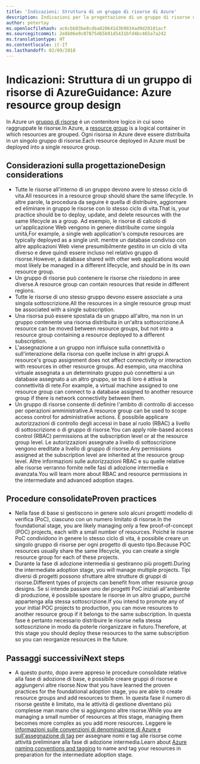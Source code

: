```yaml
---
title: 'Indicazioni: Struttura di un gruppo di risorse di Azure'
description: Indicazioni per la progettazione di un gruppo di risorse di Azure nell'ambito di una strategia di adozione del cloud di base
author: petertay
ms.openlocfilehash: ac6cbb03be8cdba020641d3b9034ad9d20101acf
ms.sourcegitcommit: 2e8b06e9c07875d65b91d5431bfd4bc465a7a242
ms.translationtype: HT
ms.contentlocale: it-IT
ms.lasthandoff: 02/09/2018
---
```

# <a name="guidance-azure-resource-group-design"></a><span data-ttu-id="ff981-103">Indicazioni: Struttura di un gruppo di risorse di Azure</span><span class="sxs-lookup"><span data-stu-id="ff981-103">Guidance: Azure resource group design</span></span>

<span data-ttu-id="ff981-104">In Azure un [gruppo di risorse](https://docs.microsoft.com/azure/azure-resource-manager/resource-group-overview#resource-groups) è un contenitore logico in cui sono raggruppate le risorse.</span><span class="sxs-lookup"><span data-stu-id="ff981-104">In Azure, a [resource group](https://docs.microsoft.com/azure/azure-resource-manager/resource-group-overview#resource-groups) is a logical container in which resources are grouped.</span></span> <span data-ttu-id="ff981-105">Ogni risorsa in Azure deve essere distribuita in un singolo gruppo di risorse.</span><span class="sxs-lookup"><span data-stu-id="ff981-105">Each resource deployed in Azure must be deployed into a single resource group.</span></span>

## <a name="design-considerations"></a><span data-ttu-id="ff981-106">Considerazioni sulla progettazione</span><span class="sxs-lookup"><span data-stu-id="ff981-106">Design considerations</span></span>

- <span data-ttu-id="ff981-107">Tutte le risorse all'interno di un gruppo devono avere lo stesso ciclo di vita.</span><span class="sxs-lookup"><span data-stu-id="ff981-107">All resources in a resource group should share the same lifecycle.</span></span> <span data-ttu-id="ff981-108">In altre parole, la procedura da seguire è quella di distribuire, aggiornare ed eliminare in gruppo le risorse con lo stesso ciclo di vita.</span><span class="sxs-lookup"><span data-stu-id="ff981-108">That is, your practice should be to deploy, update, and delete resources with the same lifecycle as a group.</span></span> <span data-ttu-id="ff981-109">Ad esempio, le risorse di calcolo di un'applicazione Web vengono in genere distribuite come singola unità,</span><span class="sxs-lookup"><span data-stu-id="ff981-109">For example, a single web application's compute resources are typically deployed as a single unit.</span></span> <span data-ttu-id="ff981-110">mentre un database condiviso con altre applicazioni Web viene presumibilmente gestito in un ciclo di vita diverso e deve quindi essere incluso nel relativo gruppo di risorse.</span><span class="sxs-lookup"><span data-stu-id="ff981-110">However, a database shared with other web applications would most likely be managed in a different lifecycle, and should be in its own resource group.</span></span>
- <span data-ttu-id="ff981-111">Un gruppo di risorse può contenere le risorse che risiedono in aree diverse.</span><span class="sxs-lookup"><span data-stu-id="ff981-111">A resource group can contain resources that reside in different regions.</span></span>
- <span data-ttu-id="ff981-112">Tutte le risorse di uno stesso gruppo devono essere associate a una singola sottoscrizione.</span><span class="sxs-lookup"><span data-stu-id="ff981-112">All the resources in a single resource group must be associated with a single subscription.</span></span> 
- <span data-ttu-id="ff981-113">Una risorsa può essere spostata da un gruppo all'altro, ma non in un gruppo contenente una risorsa distribuita in un'altra sottoscrizione.</span><span class="sxs-lookup"><span data-stu-id="ff981-113">A resource can be moved between resource groups, but not into a resource group containing a resource deployed to a different subscription.</span></span>
- <span data-ttu-id="ff981-114">L'assegnazione a un gruppo non influisce sulla connettività o sull'interazione della risorsa con quelle incluse in altri gruppi.</span><span class="sxs-lookup"><span data-stu-id="ff981-114">A resource's group assignment does not affect connectivity or interaction with resources in other resource groups.</span></span> <span data-ttu-id="ff981-115">Ad esempio, una macchina virtuale assegnata a un determinato gruppo può connettersi a un database assegnato a un altro gruppo, se tra di loro è attiva la connettività di rete.</span><span class="sxs-lookup"><span data-stu-id="ff981-115">For example, a virtual machine assigned to one resource group can connect to a database assigned to another resource group if there is network connectivity between them.</span></span>
- <span data-ttu-id="ff981-116">Un gruppo di risorse consente di definire l'ambito di controllo di accesso per operazioni amministrative.</span><span class="sxs-lookup"><span data-stu-id="ff981-116">A resource group can be used to scope access control for administrative actions.</span></span> <span data-ttu-id="ff981-117">È possibile applicare autorizzazioni di controllo degli accessi in base al ruolo (RBAC) a livello di sottoscrizione o di gruppo di risorse.</span><span class="sxs-lookup"><span data-stu-id="ff981-117">You can apply role-based access control (RBAC) permissions at the subscription level or at the resource group level.</span></span> <span data-ttu-id="ff981-118">Le autorizzazioni assegnate a livello di sottoscrizione vengono ereditate a livello di gruppo di risorse.</span><span class="sxs-lookup"><span data-stu-id="ff981-118">Any permissions assigned at the subscription level are inherited at the resource group level.</span></span> <span data-ttu-id="ff981-119">Altre informazioni sulle autorizzazioni RBAC e su quelle relative alle risorse verranno fornite nelle fasi di adozione intermedia e avanzata.</span><span class="sxs-lookup"><span data-stu-id="ff981-119">You will learn more about RBAC and resource permissions in the intermediate and advanced adoption stages.</span></span>

## <a name="proven-practices"></a><span data-ttu-id="ff981-120">Procedure consolidate</span><span class="sxs-lookup"><span data-stu-id="ff981-120">Proven practices</span></span>

- <span data-ttu-id="ff981-121">Nella fase di base si gestiscono in genere solo alcuni progetti modello di verifica (PoC), ciascuno con un numero limitato di risorse.</span><span class="sxs-lookup"><span data-stu-id="ff981-121">In the foundational stage, you are likely managing only a few proof-of-concept (POC) projects, each with a small number of resources.</span></span> <span data-ttu-id="ff981-122">Poiché le risorse PoC condividono in genere lo stesso ciclo di vita, è possibile creare un singolo gruppo di risorse per ogni progetto di questo tipo.</span><span class="sxs-lookup"><span data-stu-id="ff981-122">Because POC resources usually share the same lifecycle, you can create a single resource group for each of these projects.</span></span>
- <span data-ttu-id="ff981-123">Durante la fase di adozione intermedia si gestiranno più progetti.</span><span class="sxs-lookup"><span data-stu-id="ff981-123">During the intermediate adoption stage, you will manage multiple projects.</span></span> <span data-ttu-id="ff981-124">Tipi diversi di progetti possono sfruttare altre strutture di gruppi di risorse.</span><span class="sxs-lookup"><span data-stu-id="ff981-124">Different types of projects can benefit from other resource group designs.</span></span> <span data-ttu-id="ff981-125">Se si intende passare uno dei progetti PoC iniziali all'ambiente di produzione, è possibile spostare le risorse in un altro gruppo, purché appartenga alla stessa sottoscrizione.</span><span class="sxs-lookup"><span data-stu-id="ff981-125">If you intend to promote any of your initial POC projects to production, you can move resources to another resource group if it belongs to the same subscription.</span></span> <span data-ttu-id="ff981-126">In questa fase è pertanto necessario distribuire le risorse nella stessa sottoscrizione in modo da poterle riorganizzare in futuro.</span><span class="sxs-lookup"><span data-stu-id="ff981-126">Therefore, at this stage you should deploy these resources to the same subscription so you can reorganize resources in the future.</span></span>

## <a name="next-steps"></a><span data-ttu-id="ff981-127">Passaggi successivi</span><span class="sxs-lookup"><span data-stu-id="ff981-127">Next steps</span></span>

* <span data-ttu-id="ff981-128">A questo punto, dopo avere appreso le procedure consolidate relative alla fase di adozione di base, è possibile creare gruppi di risorse e aggiungervi altre risorse.</span><span class="sxs-lookup"><span data-stu-id="ff981-128">Now that you have learned the proven practices for the foundational adoption stage, you are able to create resource groups and add resources to them.</span></span> <span data-ttu-id="ff981-129">In questa fase il numero di risorse gestite è limitato, ma le attività di gestione diventano più complesse man mano che si aggiungono altre risorse.</span><span class="sxs-lookup"><span data-stu-id="ff981-129">While you are managing a small number of resources at this stage, managing them becomes more complex as you add more resources.</span></span> <span data-ttu-id="ff981-130">Leggere le [informazioni sulle convenzioni di denominazione di Azure e sull'assegnazione di tag](/azure/architecture/best-practices/naming-conventions?toc=/azure/architecture/cloud-adoption-guide/toc.json) per assegnare nomi e tag alle risorse come attività preliminare alla fase di adozione intermedia.</span><span class="sxs-lookup"><span data-stu-id="ff981-130">Learn about [Azure naming conventions and tagging](/azure/architecture/best-practices/naming-conventions?toc=/azure/architecture/cloud-adoption-guide/toc.json) to name and tag your resources in preparation for the intermediate adoption stage.</span></span>
